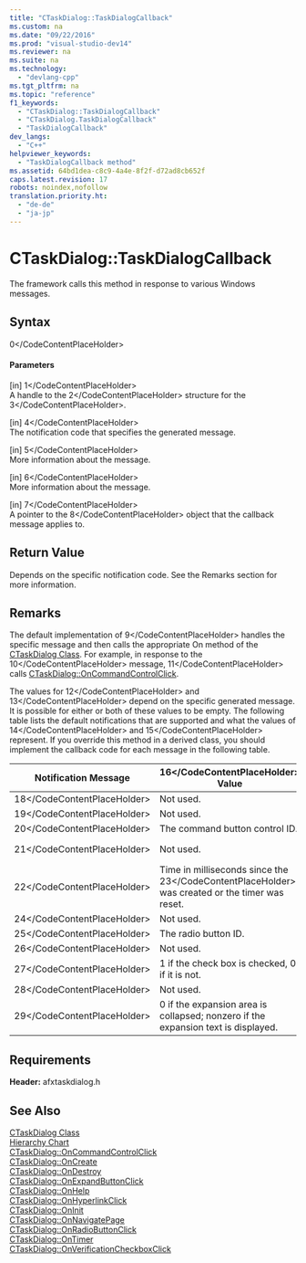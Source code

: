 ```yaml
---
title: "CTaskDialog::TaskDialogCallback"
ms.custom: na
ms.date: "09/22/2016"
ms.prod: "visual-studio-dev14"
ms.reviewer: na
ms.suite: na
ms.technology: 
  - "devlang-cpp"
ms.tgt_pltfrm: na
ms.topic: "reference"
f1_keywords: 
  - "CTaskDialog::TaskDialogCallback"
  - "CTaskDialog.TaskDialogCallback"
  - "TaskDialogCallback"
dev_langs: 
  - "C++"
helpviewer_keywords: 
  - "TaskDialogCallback method"
ms.assetid: 64bd1dea-c8c9-4a4e-8f2f-d72ad8cb652f
caps.latest.revision: 17
robots: noindex,nofollow
translation.priority.ht: 
  - "de-de"
  - "ja-jp"
---
```

# CTaskDialog::TaskDialogCallback
The framework calls this method in response to various Windows messages.  
  
## Syntax  
  
<CodeContentPlaceHolder>0\</CodeContentPlaceHolder>  
#### Parameters  
 [in] <CodeContentPlaceHolder>1\</CodeContentPlaceHolder>  
 A handle to the <CodeContentPlaceHolder>2\</CodeContentPlaceHolder> structure for the <CodeContentPlaceHolder>3\</CodeContentPlaceHolder>.  
  
 [in] <CodeContentPlaceHolder>4\</CodeContentPlaceHolder>  
 The notification code that specifies the generated message.  
  
 [in] <CodeContentPlaceHolder>5\</CodeContentPlaceHolder>  
 More information about the message.  
  
 [in] <CodeContentPlaceHolder>6\</CodeContentPlaceHolder>  
 More information about the message.  
  
 [in] <CodeContentPlaceHolder>7\</CodeContentPlaceHolder>  
 A pointer to the <CodeContentPlaceHolder>8\</CodeContentPlaceHolder> object that the callback message applies to.  
  
## Return Value  
 Depends on the specific notification code. See the Remarks section for more information.  
  
## Remarks  
 The default implementation of <CodeContentPlaceHolder>9\</CodeContentPlaceHolder> handles the specific message and then calls the appropriate On method of the [CTaskDialog Class](../vs140/ctaskdialog-class.md). For example, in response to the <CodeContentPlaceHolder>10\</CodeContentPlaceHolder> message, <CodeContentPlaceHolder>11\</CodeContentPlaceHolder> calls [CTaskDialog::OnCommandControlClick](../vs140/ctaskdialog--oncommandcontrolclick.md).  
  
 The values for <CodeContentPlaceHolder>12\</CodeContentPlaceHolder> and <CodeContentPlaceHolder>13\</CodeContentPlaceHolder> depend on the specific generated message. It is possible for either or both of these values to be empty. The following table lists the default notifications that are supported and what the values of <CodeContentPlaceHolder>14\</CodeContentPlaceHolder> and <CodeContentPlaceHolder>15\</CodeContentPlaceHolder> represent. If you override this method in a derived class, you should implement the callback code for each message in the following table.  
  
|Notification Message|<CodeContentPlaceHolder>16\</CodeContentPlaceHolder> Value|<CodeContentPlaceHolder>17\</CodeContentPlaceHolder> Value|  
|--------------------------|--------------------|--------------------|  
|<CodeContentPlaceHolder>18\</CodeContentPlaceHolder>|Not used.|Not used.|  
|<CodeContentPlaceHolder>19\</CodeContentPlaceHolder>|Not used.|Not used.|  
|<CodeContentPlaceHolder>20\</CodeContentPlaceHolder>|The command button control ID.|Not used.|  
|<CodeContentPlaceHolder>21\</CodeContentPlaceHolder>|Not used.|A [LPCWSTR](http://msdn.microsoft.com/library/windows/desktop/aa383751) structure that contains the link.|  
|<CodeContentPlaceHolder>22\</CodeContentPlaceHolder>|Time in milliseconds since the <CodeContentPlaceHolder>23\</CodeContentPlaceHolder> was created or the timer was reset.|Not used.|  
|<CodeContentPlaceHolder>24\</CodeContentPlaceHolder>|Not used.|Not used.|  
|<CodeContentPlaceHolder>25\</CodeContentPlaceHolder>|The radio button ID.|Not used.|  
|<CodeContentPlaceHolder>26\</CodeContentPlaceHolder>|Not used.|Not used.|  
|<CodeContentPlaceHolder>27\</CodeContentPlaceHolder>|1 if the check box is checked, 0 if it is not.|Not used.|  
|<CodeContentPlaceHolder>28\</CodeContentPlaceHolder>|Not used.|Not used.|  
|<CodeContentPlaceHolder>29\</CodeContentPlaceHolder>|0 if the expansion area is collapsed; nonzero if the expansion text is displayed.|Not used.|  
  
## Requirements  
 **Header:** afxtaskdialog.h  
  
## See Also  
 [CTaskDialog Class](../vs140/ctaskdialog-class.md)   
 [Hierarchy Chart](../vs140/hierarchy-chart.md)   
 [CTaskDialog::OnCommandControlClick](../vs140/ctaskdialog--oncommandcontrolclick.md)   
 [CTaskDialog::OnCreate](../vs140/ctaskdialog--oncreate.md)   
 [CTaskDialog::OnDestroy](../vs140/ctaskdialog--ondestroy.md)   
 [CTaskDialog::OnExpandButtonClick](../vs140/ctaskdialog--onexpandbuttonclick.md)   
 [CTaskDialog::OnHelp](../vs140/ctaskdialog--onhelp.md)   
 [CTaskDialog::OnHyperlinkClick](../vs140/ctaskdialog--onhyperlinkclick.md)   
 [CTaskDialog::OnInit](../vs140/ctaskdialog--oninit.md)   
 [CTaskDialog::OnNavigatePage](../vs140/ctaskdialog--onnavigatepage.md)   
 [CTaskDialog::OnRadioButtonClick](../vs140/ctaskdialog--onradiobuttonclick.md)   
 [CTaskDialog::OnTimer](../vs140/ctaskdialog--ontimer.md)   
 [CTaskDialog::OnVerificationCheckboxClick](../vs140/ctaskdialog--onverificationcheckboxclick.md)